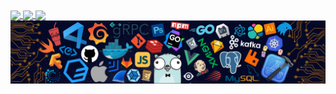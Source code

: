 <div>
    <a href="#">
        <img align="center" src="https://github-readme-stats.vercel.app/api/top-langs/?username=zhushimmer&layout=compact&theme=tokyonight" />
        <img align="center" src="https://github-readme-stats.vercel.app/api/top-langs/?username=zhushimmer&layout=compact&theme=dracula" />
        <img align="center" src="https://github-readme-stats.vercel.app/api/top-langs/?username=zhushimmer&layout=compact&theme=gruvbox" />
    </a>
    <a href="#">
        <img align="center" src="./logo.png" />
    </a>
</div>
